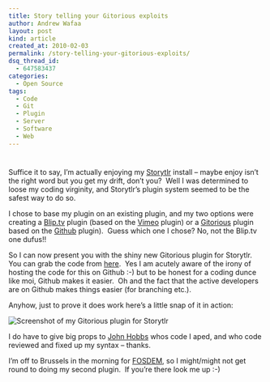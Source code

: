 ```yaml
---
title: Story telling your Gitorious exploits
author: Andrew Wafaa
layout: post
kind: article
created_at: 2010-02-03
permalink: /story-telling-your-gitorious-exploits/
dsq_thread_id:
  - 647583437
categories:
  - Open Source
tags:
  - Code
  - Git
  - Plugin
  - Server
  - Software
  - Web
---
```

# 

Suffice it to say, I’m actually enjoying my [Storytlr][1] install – maybe enjoy isn’t the right word but you get my drift, don’t you?  Well I was determined to loose my coding virginity, and Storytlr’s plugin system seemed to be the safest way to do so.

 [1]: http://code.google.com/p/storytlr/ "Life streaming how you want"

I chose to base my plugin on an existing plugin, and my two options were creating a [Blip.tv][2] plugin (based on the [Vimeo][3] plugin) or a [Gitorious][4] plugin based on the [Github][5] plugin).  Guess which one I chose? No, not the Blip.tv one dufus!!

 [2]: http://blip.tv/ "Next Generation TV Network"
 [3]: http://vimeo.com/ "Video Sharing For You"
 [4]: http://gitorious.org/ "Open Source Git hosting"
 [5]: http://github.com/ "Social Source code hosting"

So I can now present you with the shiny new Gitorious plugin for Storytlr.  You can grab the code from [here][6].  Yes I am acutely aware of the irony of hosting the code for this on Github :-) but to be honest for a coding dunce like moi, Github makes it easier.  Oh and the fact that the active developers are on Github makes things easier (for branching etc.).

 [6]: http://github.com/awafaa/storytlr-plugin-gitorious "Gitorious plugin for storytlr"

Anyhow, just to prove it does work here’s a little snap of it in action:

![Screenshot of my Gitorious plugin for Storytlr][8]

 [8]: http://farm3.static.flickr.com/2730/4328844248_94ef55f621_o.png

I do have to give big props to [John Hobbs][9] whos code I aped, and who code reviewed and fixed up my syntax – thanks.

 [9]: http://www.velvetcache.org/ "Velvet cach of Omaha"

I’m off to Brussels in the morning for [FOSDEM][10], so I might/might not get round to doing my second plugin.  If you’re there look me up :-) 

 [10]: http://fosdem.org/2010/ "Best FOSS meetup in Europe"
